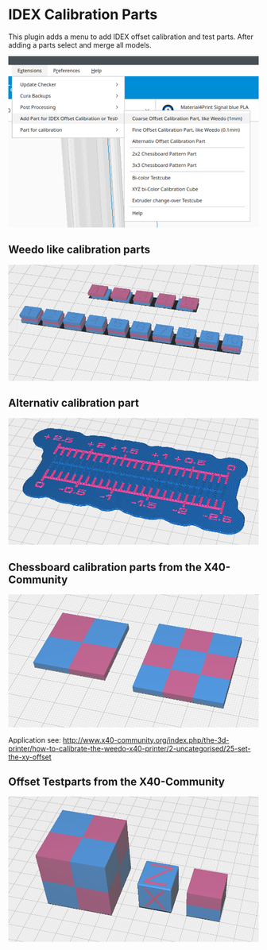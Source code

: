 # IDEX Calibration Parts

This plugin adds a menu to add IDEX offset calibration and test parts. After adding a parts select and merge all models.

![menu Extensions IDEX Calibration Parts](./images/menu.png)

## Weedo like calibration parts
![Weedo calibration parts](./images/calibration_weedo_x40.png)


## Alternativ calibration part
![Alternativ calibration part](./images/calibration_alternativ.png)


## Chessboard calibration parts from the X40-Community
![Chessboard parts](./images/chessboard_pattern.png)

Application see: http://www.x40-community.org/index.php/the-3d-printer/how-to-calibrate-the-weedo-x40-printer/2-uncategorised/25-set-the-xy-offset


## Offset Testparts from the X40-Community
![Test parts](./images/test_cubs.png)
